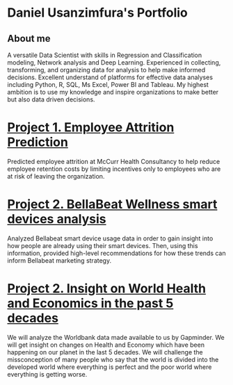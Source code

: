 # Daniel Usanzimfura's Portfolio
## About me 
A versatile Data Scientist with skills in Regression and Classification modeling, Network analysis and Deep Learning. Experienced in collecting, transforming, and organizing data for analysis to help make informed decisions. Excellent understand of platforms for effective data analyses including Python, R, SQL, Ms Excel,  Power BI and Tableau.
My highest ambition is to use my knowledge and inspire organizations to make better but also data driven decisions. 

# [Project 1. Employee Attrition Prediction](https://github.com/Usanzimfura/Danny-Portofolio/blob/main/Employee_Attrition_Prediction.ipynb)
Predicted employee attrition at McCurr Health Consultancy to help reduce employee retention costs by limiting incentives only to employees who are at risk of leaving the organization.

# [Project 2. BellaBeat Wellness smart devices analysis](https://www.kaggle.com/code/udanny/bellabeat-capstone-google-analytics-certificate)
Analyzed Bellabeat smart device usage data in order to gain insight into how people are already using their smart devices. Then, using this information, provided high-level recommendations for how these trends can inform Bellabeat marketing strategy.

# [Project 2. Insight on World Health and Economics in the past 5 decades](https://www.kaggle.com/code/udanny/insight-on-world-health-and-economics)
We will analyze the Worldbank data made available to us by Gapminder. We will get insight on changes on Health and Economy which have been happening on our planet in the last 5 decades. We will challenge the missconception of many people who say that the world is divided into the developed world where everything is perfect and the poor world where everything is getting worse.

